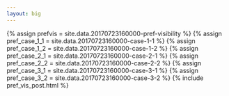 ```yaml
---
layout: big
---
```

{% assign prefvis = site.data.20170723160000-pref-visibility %}
{% assign pref_case_1_1 = site.data.20170723160000-case-1-1 %}
{% assign pref_case_1_2 = site.data.20170723160000-case-1-2 %}
{% assign pref_case_2_1 = site.data.20170723160000-case-2-1 %}
{% assign pref_case_2_2 = site.data.20170723160000-case-2-2 %}
{% assign pref_case_3_1 = site.data.20170723160000-case-3-1 %}
{% assign pref_case_3_2 = site.data.20170723160000-case-3-2 %}
{% include pref_vis_post.html %}
